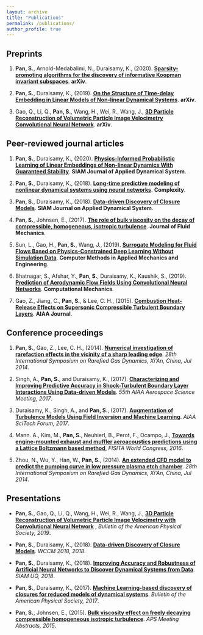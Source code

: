 ```yaml
---
layout: archive
title: "Publications"
permalink: /publications/
author_profile: true
---
```




## Preprints

1. __Pan, S.__, Arnold-Medabalimi, N., Duraisamy, K., (2020). [__Sparsity-promoting algorithms for the discovery of informative Koopman invariant subspaces__](https://arxiv.org/abs/2002.10637). __arXiv__.


2. __Pan, S.__, Duraisamy, K., (2019). [__On the Structure of Time-delay Embedding in Linear Models of Non-linear Dynamical Systems__](https://arxiv.org/abs/1902.05198). __arXiv__. 

3. Gao, Q., Li, Q., __Pan, S.__, Wang, H., Wei, R., Wang, J., [__3D Particle Reconstruction of Volumetric Particle Image Velocimetry Convolutional Neural Network__](https://arxiv.org/abs/1909.07815). __arXiv__. 




## Peer-reviewed journal articles

1. __Pan, S.__, Duraisamy, K., (2020). [__Physics-Informed Probabilistic Learning of Linear Embeddings of Non-linear Dynamics With Guaranteed Stability__](https://epubs.siam.org/doi/pdf/10.1137/19M1267246). __SIAM Journal of Applied Dynamical System__. 

2. __Pan, S.__, Duraisamy, K., (2018). [__Long-time predictive modeling of nonlinear dynamical systems using neural networks__](https://www.hindawi.com/journals/complexity/2018/4801012/). __Complexity__.

3. __Pan, S.__, Duraisamy, K., (2018). [__Data-driven Discovery of Closure Models__](https://epubs.siam.org/doi/abs/10.1137/18M1177263?mobileUi=0). __SIAM Journal on Applied Dynamical System__. 

4. __Pan, S.__, Johnsen, E., (2017). [__The role of bulk viscosity on the decay of compressible, homogeneous, isotropic turbulence__](https://www.cambridge.org/core/journals/journal-of-fluid-mechanics/article/role-of-bulk-viscosity-on-the-decay-of-compressible-homogeneous-isotropic-turbulence/96619135BA0A3ACB20EAC44ADF8261D1). __Journal of Fluid Mechanics__.

5. Sun, L., Gao, H., __Pan, S.__, Wang, J., (2019). [__Surrogate Modeling for Fluid Flows Based on Physics-Constrained Deep Learning Without Simulation Data__](https://arxiv.org/pdf/1906.02382). __Computer Methods in Applied Mechanics and Engineering__.

6. Bhatnagar, S., Afshar, Y., __Pan, S.__, Duraisamy, K., Kaushik, S., (2019). [__Prediction of Aerodynamic Flow Fields Using Convolutional
Neural Networks__](https://rdcu.be/bGzuh). __Computational Mechanics__. 

7. Gao, Z., Jiang, C., __Pan, S.__, & Lee, C. H., (2015). [__Combustion Heat-Release Effects on Supersonic Compressible Turbulent Boundary Layers__](https://arc.aiaa.org/doi/abs/10.2514/1.J053585). __AIAA Journal__.



## Conference proceedings

1. __Pan, S.__, Gao, Z., Lee, C. H., (2014). [__Numerical investigation of rarefaction effects in the vicinity of a sharp leading edge__](http://aip.scitation.org/doi/abs/10.1063/1.4902591). _28th International Symposium on Rarefied Gas Dynamics, Xi'An, China, Jul 2014_. 

2. Singh, A., __Pan, S.__, and Duraisamy, K., (2017). [__Characterizing and Improving Predictive Accuracy in Shock-Turbulent Boundary Layer Interactions Using Data-driven Models__](https://arc.aiaa.org/doi/pdf/10.2514/6.2017-0314). _55th AIAA Aerospace Science Meeting, 2017_. 

3. Duraisamy, K., Singh, A., and __Pan, S.__, (2017). [__Augmentation of Turbulence Models Using Field Inversion and Machine Learning__](https://arc.aiaa.org/doi/pdf/10.2514/6.2017-0993). _AIAA SciTech Forum, 2017_. 

4. Mann. A., Kim, M., __Pan, S.__, Neuhierl, B., Perot, F., Ocampo, J., [__Towards engine-mounted exhaust and muffler aeroacoustics predictions using a Lattice Boltzmann based method__](https://www.researchgate.net/publication/309153307_Towards_Engine-Mounted_Exhaust_And_Muffler_Aeroacoustics_Predictions_Using_Lattice_Boltzmann_Method), _FISITA World Congress, 2016_.


5. Zhou, N., Wu, Y., Han, W., __Pan, S.__, (2014). [__An extended CFD model to predict the pumping curve in low pressure plasma etch chamber__](http://aip.scitation.org/doi/abs/10.1063/1.4902752). _28th International Symposium on Rarefied Gas Dynamics, Xi'An, China, Jul 2014_.




## Presentations

* __Pan, S.__, Gao, Q., Li, Q., Wang, H., Wei, R., Wang, J., [__3D Particle Reconstruction of Volumetric Particle Image Velocimetry with Convolutional Neural Network__](http://meetings.aps.org/Meeting/DFD19/Session/P11.2) , _Bulletin of the American Physical Society, 2019_. 

* __Pan, S.__, Duraisamy, K., (2018). [__Data-driven Discovery of Closure Models__](http://adsabs.harvard.edu/abs/2015APS..DFDD20005P). _WCCM 2018, 2018_. 

* __Pan, S.__, Duraisamy, K., (2018). [__Improving Accuracy and Robustness of Artificial Neural Networks to Discover Dynamical Systems from Data__](http://adsabs.harvard.edu/abs/2015APS..DFDD20005P). _SIAM UQ, 2018_. 

* __Pan, S.__, Duraisamy, K., (2017). [__Machine Learning-based discovery of closures for reduced models of dynamical systems__](http://meetings.aps.org/Meeting/DFD17/Session/M27.7). _Bulletin of the American Physical Society, 2017_. 

* __Pan, S.__, Johnsen, E., (2015). [__Bulk viscosity effect on freely decaying compressible homogeneous isotropic turbulence__](http://adsabs.harvard.edu/abs/2015APS..DFDD20005P). _APS Meeting Abstracts, 2015_. 






